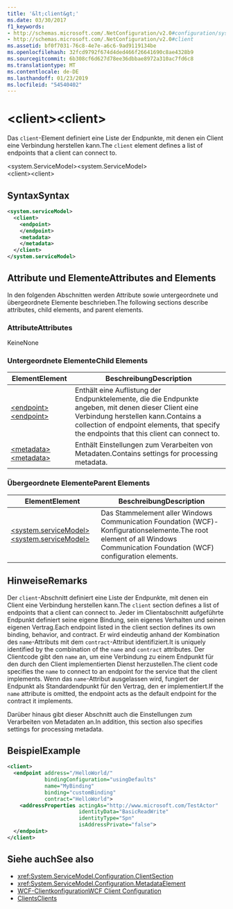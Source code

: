 ```yaml
---
title: '&lt;client&gt;'
ms.date: 03/30/2017
f1_keywords:
- http://schemas.microsoft.com/.NetConfiguration/v2.0#configuration/system.ServiceModel/client
- http://schemas.microsoft.com/.NetConfiguration/v2.0#client
ms.assetid: bf0f7031-76c8-4e7e-a6c6-9ad9119134be
ms.openlocfilehash: 32fcd9792f674d4ded466f26641690c8ae4328b9
ms.sourcegitcommit: 6b308cf6d627d78ee36dbbae8972a310ac7fd6c8
ms.translationtype: MT
ms.contentlocale: de-DE
ms.lasthandoff: 01/23/2019
ms.locfileid: "54540402"
---
```

# <a name="ltclientgt"></a><span data-ttu-id="0b32e-102">&lt;client&gt;</span><span class="sxs-lookup"><span data-stu-id="0b32e-102">&lt;client&gt;</span></span>
<span data-ttu-id="0b32e-103">Das `client`-Element definiert eine Liste der Endpunkte, mit denen ein Client eine Verbindung herstellen kann.</span><span class="sxs-lookup"><span data-stu-id="0b32e-103">The `client` element defines a list of endpoints that a client can connect to.</span></span>  
  
 <span data-ttu-id="0b32e-104">\<system.ServiceModel></span><span class="sxs-lookup"><span data-stu-id="0b32e-104">\<system.ServiceModel></span></span>  
<span data-ttu-id="0b32e-105">\<client></span><span class="sxs-lookup"><span data-stu-id="0b32e-105">\<client></span></span>  
  
## <a name="syntax"></a><span data-ttu-id="0b32e-106">Syntax</span><span class="sxs-lookup"><span data-stu-id="0b32e-106">Syntax</span></span>  
  
```xml  
<system.serviceModel>
  <client>
    <endpoint>
    </endpoint>
    <metadata>
    </metadata>
  </client>
</system.serviceModel>
```  
  
## <a name="attributes-and-elements"></a><span data-ttu-id="0b32e-107">Attribute und Elemente</span><span class="sxs-lookup"><span data-stu-id="0b32e-107">Attributes and Elements</span></span>  
 <span data-ttu-id="0b32e-108">In den folgenden Abschnitten werden Attribute sowie untergeordnete und übergeordnete Elemente beschrieben.</span><span class="sxs-lookup"><span data-stu-id="0b32e-108">The following sections describe attributes, child elements, and parent elements.</span></span>  
  
### <a name="attributes"></a><span data-ttu-id="0b32e-109">Attribute</span><span class="sxs-lookup"><span data-stu-id="0b32e-109">Attributes</span></span>  
 <span data-ttu-id="0b32e-110">Keine</span><span class="sxs-lookup"><span data-stu-id="0b32e-110">None</span></span>  
  
### <a name="child-elements"></a><span data-ttu-id="0b32e-111">Untergeordnete Elemente</span><span class="sxs-lookup"><span data-stu-id="0b32e-111">Child Elements</span></span>  
  
|<span data-ttu-id="0b32e-112">Element</span><span class="sxs-lookup"><span data-stu-id="0b32e-112">Element</span></span>|<span data-ttu-id="0b32e-113">Beschreibung</span><span class="sxs-lookup"><span data-stu-id="0b32e-113">Description</span></span>|  
|-------------|-----------------|  
|[<span data-ttu-id="0b32e-114">\<endpoint></span><span class="sxs-lookup"><span data-stu-id="0b32e-114">\<endpoint></span></span>](../../../../../docs/framework/configure-apps/file-schema/wcf/endpoint-of-client.md)|<span data-ttu-id="0b32e-115">Enthält eine Auflistung der Endpunktelemente, die die Endpunkte angeben, mit denen dieser Client eine Verbindung herstellen kann.</span><span class="sxs-lookup"><span data-stu-id="0b32e-115">Contains a collection of endpoint elements, that specify the endpoints that this client can connect to.</span></span>|  
|[<span data-ttu-id="0b32e-116">\<metadata></span><span class="sxs-lookup"><span data-stu-id="0b32e-116">\<metadata></span></span>](../../../../../docs/framework/configure-apps/file-schema/wcf/metadata.md)|<span data-ttu-id="0b32e-117">Enthält Einstellungen zum Verarbeiten von Metadaten.</span><span class="sxs-lookup"><span data-stu-id="0b32e-117">Contains settings for processing metadata.</span></span>|  
  
### <a name="parent-elements"></a><span data-ttu-id="0b32e-118">Übergeordnete Elemente</span><span class="sxs-lookup"><span data-stu-id="0b32e-118">Parent Elements</span></span>  
  
|<span data-ttu-id="0b32e-119">Element</span><span class="sxs-lookup"><span data-stu-id="0b32e-119">Element</span></span>|<span data-ttu-id="0b32e-120">Beschreibung</span><span class="sxs-lookup"><span data-stu-id="0b32e-120">Description</span></span>|  
|-------------|-----------------|  
|[<span data-ttu-id="0b32e-121">\<system.serviceModel></span><span class="sxs-lookup"><span data-stu-id="0b32e-121">\<system.serviceModel></span></span>](../../../../../docs/framework/configure-apps/file-schema/wcf/system-servicemodel.md)|<span data-ttu-id="0b32e-122">Das Stammelement aller Windows Communication Foundation (WCF)-Konfigurationselemente.</span><span class="sxs-lookup"><span data-stu-id="0b32e-122">The root element of all Windows Communication Foundation (WCF) configuration elements.</span></span>|  
  
## <a name="remarks"></a><span data-ttu-id="0b32e-123">Hinweise</span><span class="sxs-lookup"><span data-stu-id="0b32e-123">Remarks</span></span>  
 <span data-ttu-id="0b32e-124">Der `client`-Abschnitt definiert eine Liste der Endpunkte, mit denen ein Client eine Verbindung herstellen kann.</span><span class="sxs-lookup"><span data-stu-id="0b32e-124">The `client` section defines a list of endpoints that a client can connect to.</span></span> <span data-ttu-id="0b32e-125">Jeder im Clientabschnitt aufgeführte Endpunkt definiert seine eigene Bindung, sein eigenes Verhalten und seinen eigenen Vertrag.</span><span class="sxs-lookup"><span data-stu-id="0b32e-125">Each endpoint listed in the client section defines its own binding, behavior, and contract.</span></span> <span data-ttu-id="0b32e-126">Er wird eindeutig anhand der Kombination des `name`-Attributs mit dem `contract`-Attribut identifiziert.</span><span class="sxs-lookup"><span data-stu-id="0b32e-126">It is uniquely identified by the combination of the `name` and `contract` attributes.</span></span> <span data-ttu-id="0b32e-127">Der Clientcode gibt den `name` an, um eine Verbindung zu einem Endpunkt für den durch den Client implementierten Dienst herzustellen.</span><span class="sxs-lookup"><span data-stu-id="0b32e-127">The client code specifies the `name` to connect to an endpoint for the service that the client implements.</span></span> <span data-ttu-id="0b32e-128">Wenn das `name`-Attribut ausgelassen wird, fungiert der Endpunkt als Standardendpunkt für den Vertrag, den er implementiert.</span><span class="sxs-lookup"><span data-stu-id="0b32e-128">If the `name` attribute is omitted, the endpoint acts as the default endpoint for the contract it implements.</span></span>  
  
 <span data-ttu-id="0b32e-129">Darüber hinaus gibt dieser Abschnitt auch die Einstellungen zum Verarbeiten von Metadaten an.</span><span class="sxs-lookup"><span data-stu-id="0b32e-129">In addition, this section also specifies settings for processing metadata.</span></span>  
  
## <a name="example"></a><span data-ttu-id="0b32e-130">Beispiel</span><span class="sxs-lookup"><span data-stu-id="0b32e-130">Example</span></span>  
  
```xml  
<client>
  <endpoint address="/HelloWorld/"
            bindingConfiguration="usingDefaults"
            name="MyBinding"
            binding="customBinding"
            contract="HelloWorld">
    <addressProperties actingAs="http://www.microsoft.com/TestActor"
                       identityData="BasicReadWrite"
                       identityType="Spn"
                       isAddressPrivate="false">
  </endpoint>
</client>
```  
  
## <a name="see-also"></a><span data-ttu-id="0b32e-131">Siehe auch</span><span class="sxs-lookup"><span data-stu-id="0b32e-131">See also</span></span>
- <xref:System.ServiceModel.Configuration.ClientSection>
- <xref:System.ServiceModel.Configuration.MetadataElement>
- [<span data-ttu-id="0b32e-132">WCF-Clientkonfiguration</span><span class="sxs-lookup"><span data-stu-id="0b32e-132">WCF Client Configuration</span></span>](../../../../../docs/framework/wcf/feature-details/client-configuration.md)
- [<span data-ttu-id="0b32e-133">Clients</span><span class="sxs-lookup"><span data-stu-id="0b32e-133">Clients</span></span>](../../../../../docs/framework/wcf/feature-details/clients.md)
